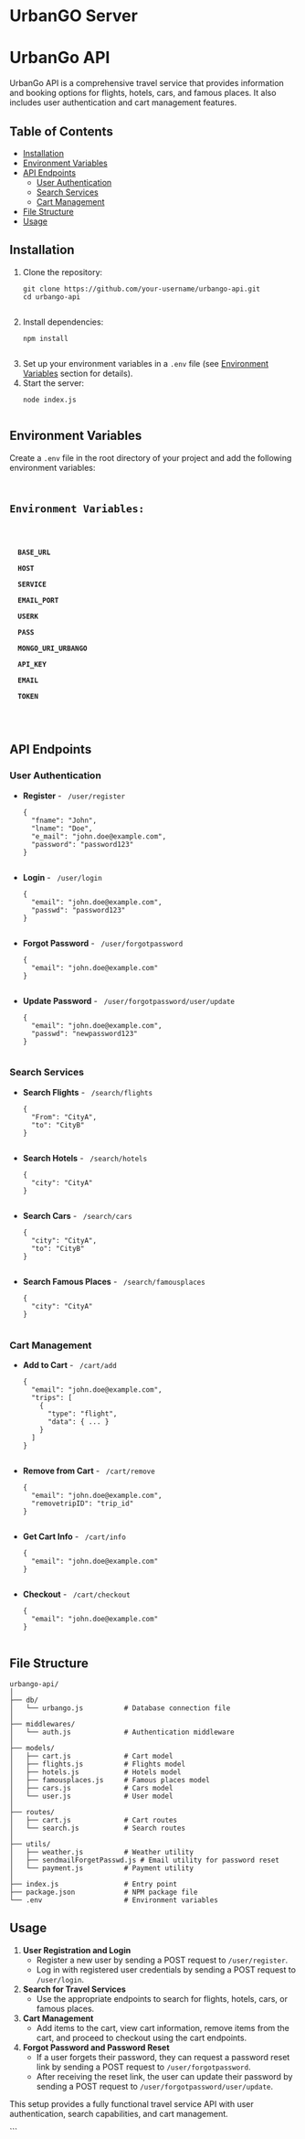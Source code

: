 <h1>UrbanGO Server</h1>

<h1>UrbanGo API</h1>
<p>UrbanGo API is a comprehensive travel service that provides information and booking options for flights, hotels, cars, and famous places. It also includes user authentication and cart management features.</p>

<h2>Table of Contents</h2>
<ul>
  <li><a href="#installation">Installation</a></li>
  <li><a href="#environment-variables">Environment Variables</a></li>
  <li><a href="#api-endpoints">API Endpoints</a>
    <ul>
      <li><a href="#user-authentication">User Authentication</a></li>
      <li><a href="#search-services">Search Services</a></li>
      <li><a href="#cart-management">Cart Management</a></li>
    </ul>
  </li>
  <li><a href="#file-structure">File Structure</a></li>
  <li><a href="#usage">Usage</a></li>
</ul>

<h2 id="installation">Installation</h2>
<ol>
  <li>Clone the repository:
    <pre><code>git clone https://github.com/your-username/urbango-api.git
cd urbango-api
    </code></pre>
  </li>
  <li>Install dependencies:
    <pre><code>npm install
    </code></pre>
  </li>
  <li>Set up your environment variables in a <code>.env</code> file (see <a href="#environment-variables">Environment Variables</a> section for details).</li>
  <li>Start the server:
    <pre><code>node index.js
    </code></pre>
  </li>
</ol>

<h2 id="environment-variables">Environment Variables</h2>
<p>Create a <code>.env</code> file in the root directory of your project and add the following environment variables:</p>
<pre><code>
<h2>Environment Variables:</h2>
<h4>
  BASE_URL<br>
  HOST<br>
  SERVICE<br>
  EMAIL_PORT<br>
  USERK<br>
  PASS<br>
  MONGO_URI_URBANGO<br>
  API_KEY<br>
  EMAIL<br>
  TOKEN<br>
</h4>
</code></pre>

<h2 id="api-endpoints">API Endpoints</h2>

<h3 id="user-authentication">User Authentication</h3>
<ul>
  <li><strong>Register</strong> - <code> /user/register</code>
    <pre><code>{
  "fname": "John",
  "lname": "Doe",
  "e_mail": "john.doe@example.com",
  "password": "password123"
}
    </code></pre>
  </li>
  <li><strong>Login</strong> - <code> /user/login</code>
    <pre><code>{
  "email": "john.doe@example.com",
  "passwd": "password123"
}
    </code></pre>
  </li>
  <li><strong>Forgot Password</strong> - <code> /user/forgotpassword</code>
    <pre><code>{
  "email": "john.doe@example.com"
}
    </code></pre>
  </li>
  <li><strong>Update Password</strong> - <code> /user/forgotpassword/user/update</code>
    <pre><code>{
  "email": "john.doe@example.com",
  "passwd": "newpassword123"
}
    </code></pre>
  </li>
</ul>

<h3 id="search-services">Search Services</h3>
<ul>
  <li><strong>Search Flights</strong> - <code> /search/flights</code>
    <pre><code>{
  "From": "CityA",
  "to": "CityB"
}
    </code></pre>
  </li>
  <li><strong>Search Hotels</strong> - <code> /search/hotels</code>
    <pre><code>{
  "city": "CityA"
}
    </code></pre>
  </li>
  <li><strong>Search Cars</strong> - <code> /search/cars</code>
    <pre><code>{
  "city": "CityA",
  "to": "CityB"
}
    </code></pre>
  </li>
  <li><strong>Search Famous Places</strong> - <code> /search/famousplaces</code>
    <pre><code>{
  "city": "CityA"
}
    </code></pre>
  </li>
</ul>

<h3 id="cart-management">Cart Management</h3>
<ul>
  <li><strong>Add to Cart</strong> - <code> /cart/add</code>
    <pre><code>{
  "email": "john.doe@example.com",
  "trips": [
    {
      "type": "flight",
      "data": { ... }
    }
  ]
}
    </code></pre>
  </li>
  <li><strong>Remove from Cart</strong> - <code> /cart/remove</code>
    <pre><code>{
  "email": "john.doe@example.com",
  "removetripID": "trip_id"
}
    </code></pre>
  </li>
  <li><strong>Get Cart Info</strong> - <code> /cart/info</code>
    <pre><code>{
  "email": "john.doe@example.com"
}
    </code></pre>
  </li>
  <li><strong>Checkout</strong> - <code> /cart/checkout</code>
    <pre><code>{
  "email": "john.doe@example.com"
}
    </code></pre>
  </li>
</ul>

<h2 id="file-structure">File Structure</h2>
<pre><code>urbango-api/
│
├── db/
│   └── urbango.js          # Database connection file
│
├── middlewares/
│   └── auth.js             # Authentication middleware
│
├── models/
│   ├── cart.js             # Cart model
│   ├── flights.js          # Flights model
│   ├── hotels.js           # Hotels model
│   ├── famousplaces.js     # Famous places model
│   ├── cars.js             # Cars model
│   └── user.js             # User model
│
├── routes/
│   ├── cart.js             # Cart routes
│   └── search.js           # Search routes
│
├── utils/
│   ├── weather.js          # Weather utility
│   ├── sendmailForgetPasswd.js # Email utility for password reset
│   └── payment.js          # Payment utility
│
├── index.js                # Entry point
├── package.json            # NPM package file
└── .env                    # Environment variables
</code></pre>

<h2 id="usage">Usage</h2>
<ol>
  <li><strong>User Registration and Login</strong>
    <ul>
      <li>Register a new user by sending a POST request to <code>/user/register</code>.</li>
      <li>Log in with registered user credentials by sending a POST request to <code>/user/login</code>.</li>
    </ul>
  </li>
  <li><strong>Search for Travel Services</strong>
    <ul>
      <li>Use the appropriate endpoints to search for flights, hotels, cars, or famous places.</li>
    </ul>
  </li>
  <li><strong>Cart Management</strong>
    <ul>
      <li>Add items to the cart, view cart information, remove items from the cart, and proceed to checkout using the cart endpoints.</li>
    </ul>
  </li>
  <li><strong>Forgot Password and Password Reset</strong>
    <ul>
      <li>If a user forgets their password, they can request a password reset link by sending a POST request to <code>/user/forgotpassword</code>.</li>
      <li>After receiving the reset link, the user can update their password by sending a POST request to <code>/user/forgotpassword/user/update</code>.</li>
    </ul>
  </li>
</ol>

<p>This setup provides a fully functional travel service API with user authentication, search capabilities, and cart management.</p>

</body>
</html>
```
